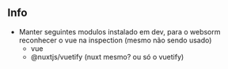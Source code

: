 ## Info

* Manter seguintes modulos instalado em dev, para o websorm reconhecer o vue na inspection (mesmo não sendo usado)
    * vue
    * @nuxtjs/vuetify (nuxt mesmo? ou só o vuetify)
